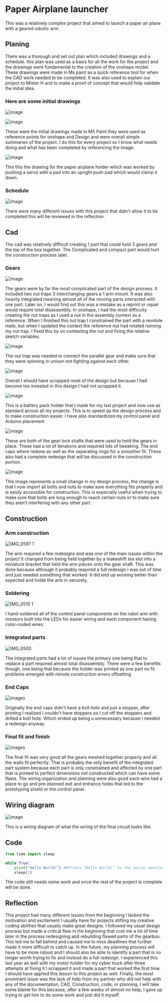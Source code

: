 # Paper Airplane launcher

This was a relatively complex project that aimed to launch a paper air plane with a geared robotic arm.
## Planing

There was a thorough and set out plan which included drawings and a schedule.  this plan was used as a basis for all the work for the project and the drawings were fundamental to the creation of the onshape model. These drawings were made in Ms paint as a quick reference tool for when the CAD work needed to be completed. It was also used to explain our project to Mister H and to make a proof of concept that would help validate the initial idea.


### Here are some initial drawings

![image](https://github.com/Jweder06/Paper-air-plane-launcher/assets/112961442/a22f814b-a53b-4a0b-9ef8-88d4e8045bfc)

![image](https://github.com/Jweder06/Paper-air-plane-launcher/assets/112961442/d1ba5a72-2022-4801-b321-48f045ee277f)

These were the initial drawings made in MS Paint they were used as reference points for onshape and Design and were overall simple summaries of the project. I do this for every project so I know what needs doing and what has been completed by referencing the image.

![image](https://github.com/Jweder06/Paper-air-plane-launcher/assets/112961442/a8e4fefe-ad51-498b-afbc-188c744aa3a2)

This this the drawing for the paper airplane holder which was worked by pushing a servo with a pad into an upright push pad which would clamp it down.

### Schedule

![image](https://github.com/Jweder06/Paper-air-plane-launcher/assets/112961442/aa6812a5-25f6-440f-980c-f279e4d6cd4a)

There were many different issues with this project that didn't allow it to be completed this will be reviewed in the reflection.

## Cad

The cad was relatively difficult creating 1 part that could hold 3 gears and the top of the box together. The Complicated and compact part would hurt the construction process later. 

### Gears

![image](https://user-images.githubusercontent.com/112961442/234099095-6adc4385-2095-47c9-b666-65f3ca1e5cb2.png)

The gears were by far the most complicated part of the design process. It included two nut traps 3 interchanging gears a 1 arm mount. It was also heavily integrated meaning almost all of the moving parts interacted with one part. Later on, I would find out this was a mistake as a reprint or repair would require total disassembly. In onshape, I had the most difficulty creating the nut traps as I used a nut in the assembly context as a reference. When I finished this nut trap I constrained the part with a revolute mate, but when I updated the context the reference nut had rotated running my nut trap. I fixed this by un contexting the nut and fixing the relative sketch variables.

![image](https://user-images.githubusercontent.com/112961442/234100001-78696cd9-1386-4406-b197-9892231fd08b.png)

The nut trap was needed to connect the parallel gear and make sure that they were spinning in unison not fighting against each other.

![image](https://github.com/Jweder06/Paper-air-plane-launcher/assets/112961442/49b8b6ee-03f6-41b2-b1c9-904506accbc1)

Overall I should have scrapped most of the design but because I had become too invested in this design I had not scrapped it.

![image](https://github.com/Jweder06/Paper-air-plane-launcher/assets/112961442/9e04b531-347c-454f-b820-8ce5c71b38bf)

This is a battery pack holder that I made for my last project and now use as standard across all my projects. This is to speed up the design process and to make construction easier. I have also standardized my control panel and Arduino placement

![image](https://github.com/Jweder06/Paper-air-plane-launcher/assets/112961442/dcb49d4c-6127-485a-a17d-aeec585e7870)

These are both of the gear lock shafts that were used to hold the gears in place. These had a lot of iterations and required lots of tweaking. The end caps where redone as well as the separating rings for a smoother fit. These also had a complete redesign that will be discussed in the construction portion.

![image](https://github.com/Jweder06/Paper-air-plane-launcher/assets/112961442/c9f1956c-1655-4802-812d-6ecd1b9c3af6)

This image represents a small change in my design process, the change is that I now import all bolts and nuts to make sure everything fits properly and is easily accessible for construction. This is especially useful when trying to make sure that bolts are long enough to reach certain nuts or to make sure they aren't interfering with any other part.

## Construction

### Arm construction

![IMG_0597 1](https://github.com/Jweder06/circuitpython-/assets/112961442/2ab5d763-eacb-4372-9f40-fa21383f205f)

The arm required a few redesigns and was one of the main issues within the project It changed from being held together by a makeshift tea slot into a miniature bracket that held the arm pieces onto the gear shaft. This was done because although it probably required a full redesign I was out of time and just needed something that worked. It did end up working better than expected and holds the arm in securely.
### Soldering

![IMG_0515 1](https://github.com/Jweder06/circuitpython-/assets/112961442/6ea91122-912c-4ff2-898e-a660f6a82223)

I hand-soldered all of the control panel components on the robot arm with resistors built into the LEDs for easier wiring and each component having color-coded wires.

### Integrated parts

![IMG_0500](https://github.com/Jweder06/circuitpython-/assets/112961442/8ff74daf-3286-4b34-b404-d6fdb89d55ad)

The integrated parts had a lot of issues the primary one being that to replace a part required almost total disassembly. There were a few benefits though, one being that because the holder was printed as one part no fit problems emerged with minute construction errors offsetting 

### End Caps

![images](https://github.com/Jweder06/Cad/assets/112961442/fbf0d0ce-a4a2-468d-aa35-59163645e635)

Originally the end caps didn't have a bolt hole and just a stopper, after printing I realized I couldn't have stoppers so I cut off the stoppers and drilled a bolt hole. Which ended up being u unnecessary because I needed a redesign anyway.
### Final fit and finish

![images](https://github.com/Jweder06/Cad/assets/112961442/fbf0d0ce-a4a2-468d-aa35-59163645e635)

The final fit was very good all the gears meshed together properly and all the walls fit perfectly. That is probably the only benefit of the integrated part system because each part is only constrained and affected by one part that is printed to perfect dimensions not constructed which can have some flaws. The wiring organization and planning were also good each wire had a place to go and pre-planned exit and entrance holes that led to the prototyping shield or the control panel.

## Wiring diagram

![image](https://github.com/Jweder06/Paper-air-plane-launcher/assets/112961442/2a74da22-1ff5-4ffb-8fd5-e194c2efdd39)

This is a wiring diagram of what the wiring of the final circuit looks like.

## Code
```python
from time import sleep

while True:
    print("Hello World!") ##Prints "Hello World!" to the serial monitor
    sleep(1)
```
The code still needs some work and once the rest of the project is complete will be done.

## Reflection

This project had many different issues from the beginning I lacked the motivation and excitement I usually have for projects stifling my creative coding abilities that usually make great designs. I followed my usual design process but made a critical flaw in the beginning that cost me a lot of time later in the process redesigning and rebuilding flawed parts of the gearbox. This led me to fall behind and caused me to miss deadlines that further made it more difficult to catch up. In the future, my planning process will have to be more robust and I should also be able to identify a part that is no longer worth trying to fix and instead do a full redesign. I experienced this last year as well with my motor holder for my cyber truck after three attempts at fixing it  I scrapped it and made a part that worked the first time. I should have applied this lesson to this project as well. Finally, the most prominent issue was the lack of help from my partner who did not help with any of the documentation, CAD, Construction, code, or planning. I will take some blame for this because, after a few weeks of almost no help, I gave up trying to get him to do some work and just did it myself. 
